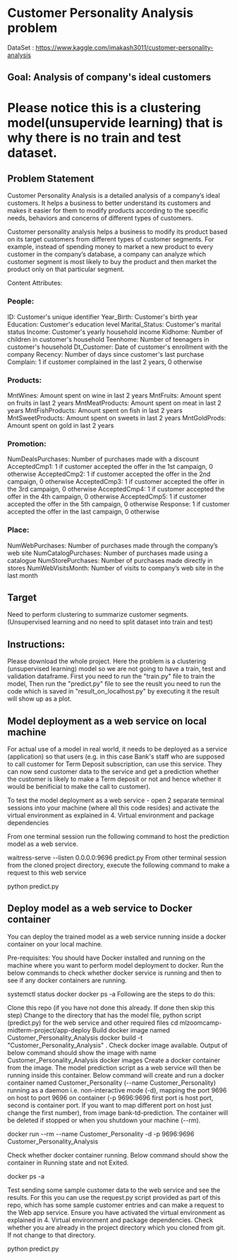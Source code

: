 # Customer Personality Analysis problem
DataSet : https://www.kaggle.com/imakash3011/customer-personality-analysis

## Goal: Analysis of company's ideal customers
# Please notice this is a clustering model(unsupervide learning) that is why there is no train and test dataset.
## Problem Statement

Customer Personality Analysis is a detailed analysis of a company’s ideal customers. It helps a business to better understand its customers and makes it easier for them to modify products according to the specific needs, behaviors and concerns of different types of customers.

Customer personality analysis helps a business to modify its product based on its target customers from different types of customer segments. For example, instead of spending money to market a new product to every customer in the company’s database, a company can analyze which customer segment is most likely to buy the product and then market the product only on that particular segment.

Content Attributes:

### People:

ID: Customer's unique identifier
Year_Birth: Customer's birth year
Education: Customer's education level
Marital_Status: Customer's marital status
Income: Customer's yearly household income
Kidhome: Number of children in customer's household
Teenhome: Number of teenagers in customer's household
Dt_Customer: Date of customer's enrollment with the company
Recency: Number of days since customer's last purchase
Complain: 1 if customer complained in the last 2 years, 0 otherwise


### Products:

MntWines: Amount spent on wine in last 2 years
MntFruits: Amount spent on fruits in last 2 years
MntMeatProducts: Amount spent on meat in last 2 years
MntFishProducts: Amount spent on fish in last 2 years
MntSweetProducts: Amount spent on sweets in last 2 years
MntGoldProds: Amount spent on gold in last 2 years


### Promotion:

NumDealsPurchases: Number of purchases made with a discount
AcceptedCmp1: 1 if customer accepted the offer in the 1st campaign, 0 otherwise
AcceptedCmp2: 1 if customer accepted the offer in the 2nd campaign, 0 otherwise
AcceptedCmp3: 1 if customer accepted the offer in the 3rd campaign, 0 otherwise
AcceptedCmp4: 1 if customer accepted the offer in the 4th campaign, 0 otherwise
AcceptedCmp5: 1 if customer accepted the offer in the 5th campaign, 0 otherwise
Response: 1 if customer accepted the offer in the last campaign, 0 otherwise


### Place:

NumWebPurchases: Number of purchases made through the company’s web site
NumCatalogPurchases: Number of purchases made using a catalogue
NumStorePurchases: Number of purchases made directly in stores
NumWebVisitsMonth: Number of visits to company’s web site in the last month


## Target
Need to perform clustering to summarize customer segments. (Unsupervised learning and no need to split dataset into train and test)

## Instructions:

Please download the whole project. Here the problem is a clustering (unsupervised learning) model so we are not going to have a train, test and validation dataframe. First you need to run the "train.py" file to train the model, Then run the "predict.py" file to see the reuslt you need to run the code which is saved in "result_on_localhost.py" by executing it the result will show up as a plot.

## Model deployment as a web service on local machine
For actual use of a model in real world, it needs to be deployed as a service (application) so that users (e.g. in this case Bank's staff who are supposed to call customer for Term Deposit subscription, can use this service. They can now send customer data to the service and get a prediction whether the customer is likely to make a Term deposit or not and hence whether it would be benificial to make the call to customer).

To test the model deployment as a web service - open 2 separate terminal sessions into your machine (where all this code resides) and activate the virtual environment as explained in 4. Virtual environment and package dependencies

From one terminal session run the following command to host the prediction model as a web service.

waitress-serve --listen 0.0.0.0:9696 predict.py
From other terminal session from the cloned project directory, execute the following command to make a request to this web service

python predict.py

## Deploy model as a web service to Docker container
You can deploy the trained model as a web service running inside a docker container on your local machine.

Pre-requisites: You should have Docker installed and running on the machine where you want to perform model deployment to docker. Run the below commands to check whether docker service is running and then to see if any docker containers are running.

systemctl status docker
docker ps -a
Following are the steps to do this:

Clone this repo (if you have not done this already. If done then skip this step)
Change to the directory that has the model file, python script (predict.py) for the web service and other required files
cd mlzoomcamp-midterm-project/app-deploy
Build docker image named Customer_Personality_Analysis
docker build -t "Customer_Personality_Analysis" .
Check docker image available. Output of below command should show the image with name Customer_Personality_Analysis
docker images
Create a docker container from the image. The model prediction script as a web service will then be running inside this container.
Below command will create and run a docker container named Customer_Personality (--name Customer_Personality) running as a daemon i.e.
non-interactive mode (-d), mapping the port 9696 on host to port 9696 on container (-p 9696:9696 first port is host port, second is container port. 
If you want to map different port on host just change the first number), from image bank-td-prediction. The container will be deleted if stopped or when you shutdown your machine (--rm).

docker run --rm --name Customer_Personality -d -p 9696:9696 Customer_Personality_Analysis

Check whether docker container running. Below command should show the container in Running state and not Exited.

docker ps -a

Test sending some sample customer data to the web service and see the results. For this you can use the request.py script provided as part of this repo, 
which has some sample customer entries and can make a request to the Web app service. Ensure you have activated the virtual environment as explained in 4.
Virtual environment and package dependencies. Check whether you are already in the project directory which you cloned from git. If not change to that directory.

python predict.py

